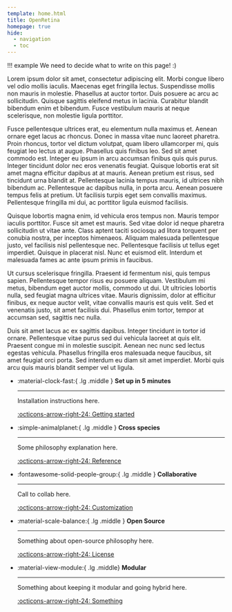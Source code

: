 ```yaml
---
template: home.html
title: OpenRetina
homepage: true
hide:
  - navigation
  - toc
---
```


!!! example
    We need to decide what to write on this page! :)




Lorem ipsum dolor sit amet, consectetur adipiscing elit. Morbi congue libero vel odio mollis iaculis. Maecenas eget fringilla lectus. Suspendisse mollis non mauris in molestie. Phasellus at auctor tortor. Duis posuere ac arcu ac sollicitudin. Quisque sagittis eleifend metus in lacinia. Curabitur blandit bibendum enim et bibendum. Fusce vestibulum mauris at neque scelerisque, non molestie ligula porttitor.

Fusce pellentesque ultrices erat, eu elementum nulla maximus et. Aenean ornare eget lacus ac rhoncus. Donec in massa vitae nunc laoreet pharetra. Proin rhoncus, tortor vel dictum volutpat, quam libero ullamcorper mi, quis feugiat leo lectus at augue. Phasellus quis finibus leo. Sed sit amet commodo est. Integer eu ipsum in arcu accumsan finibus quis quis purus. Integer tincidunt dolor nec eros venenatis feugiat. Quisque lobortis erat sit amet magna efficitur dapibus at at mauris. Aenean pretium est risus, sed tincidunt urna blandit at. Pellentesque lacinia tempus mauris, id ultrices nibh bibendum ac. Pellentesque ac dapibus nulla, in porta arcu. Aenean posuere tempus felis at pretium. Ut facilisis turpis eget sem convallis maximus. Pellentesque fringilla mi dui, ac porttitor ligula euismod facilisis.

Quisque lobortis magna enim, id vehicula eros tempus non. Mauris tempor iaculis porttitor. Fusce sit amet est mauris. Sed vitae dolor id neque pharetra sollicitudin ut vitae ante. Class aptent taciti sociosqu ad litora torquent per conubia nostra, per inceptos himenaeos. Aliquam malesuada pellentesque justo, vel facilisis nisl pellentesque nec. Pellentesque facilisis ut tellus eget imperdiet. Quisque in placerat nisl. Nunc et euismod elit. Interdum et malesuada fames ac ante ipsum primis in faucibus.

Ut cursus scelerisque fringilla. Praesent id fermentum nisi, quis tempus sapien. Pellentesque tempor risus eu posuere aliquam. Vestibulum mi metus, bibendum eget auctor mollis, commodo ut dui. Ut ultricies lobortis nulla, sed feugiat magna ultrices vitae. Mauris dignissim, dolor at efficitur finibus, ex neque auctor velit, vitae convallis mauris est quis velit. Sed et venenatis justo, sit amet facilisis dui. Phasellus enim tortor, tempor at accumsan sed, sagittis nec nulla.

Duis sit amet lacus ac ex sagittis dapibus. Integer tincidunt in tortor id ornare. Pellentesque vitae purus sed dui vehicula laoreet at quis elit. Praesent congue mi in molestie suscipit. Aenean nec nunc sed lectus egestas vehicula. Phasellus fringilla eros malesuada neque faucibus, sit amet feugiat orci porta. Sed interdum eu diam sit amet imperdiet. Morbi quis arcu quis mauris blandit semper vel ut ligula.

<div class="grid cards" markdown>

-   :material-clock-fast:{ .lg .middle } __Set up in 5 minutes__

    ---

    Installation instructions here.

    [:octicons-arrow-right-24: Getting started](#)

-   :simple-animalplanet:{ .lg .middle } __Cross species__

    ---

    Some philosophy explanation here.

    [:octicons-arrow-right-24: Reference](#)

-   :fontawesome-solid-people-group:{ .lg .middle } __Collaborative__

    ---

    Call to collab here.

    [:octicons-arrow-right-24: Customization](#)

-   :material-scale-balance:{ .lg .middle } __Open Source__

    ---

    Something about open-source philosophy here.

    [:octicons-arrow-right-24: License](#)

-   :material-view-module:{ .lg .middle} __Modular__
  
    ---

    Something about keeping it modular and going hybrid here.
    
    [:octicons-arrow-right-24: Something](#)

</div>
